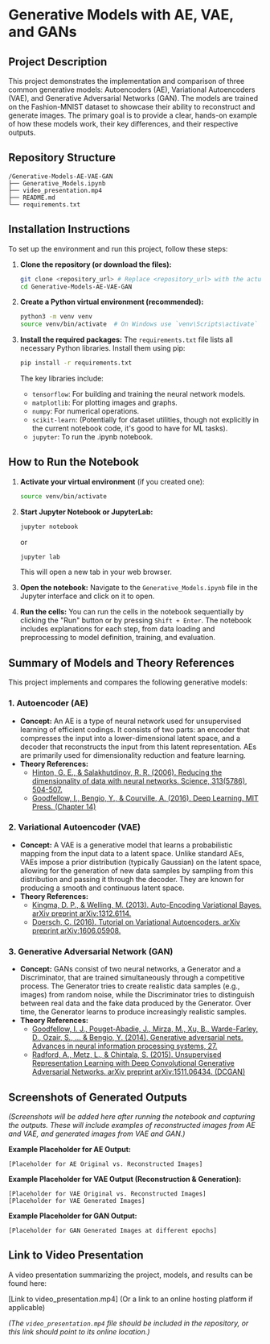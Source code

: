 # Generative Models with AE, VAE, and GANs

## Project Description
This project demonstrates the implementation and comparison of three common generative models: Autoencoders (AE), Variational Autoencoders (VAE), and Generative Adversarial Networks (GAN). The models are trained on the Fashion-MNIST dataset to showcase their ability to reconstruct and generate images. The primary goal is to provide a clear, hands-on example of how these models work, their key differences, and their respective outputs.

## Repository Structure
```
/Generative-Models-AE-VAE-GAN
├── Generative_Models.ipynb
├── video_presentation.mp4
├── README.md
└── requirements.txt
```

## Installation Instructions

To set up the environment and run this project, follow these steps:

1.  **Clone the repository (or download the files):**
    ```bash
    git clone <repository_url> # Replace <repository_url> with the actual URL once available
    cd Generative-Models-AE-VAE-GAN
    ```

2.  **Create a Python virtual environment (recommended):**
    ```bash
    python3 -m venv venv
    source venv/bin/activate  # On Windows use `venv\Scripts\activate`
    ```

3.  **Install the required packages:**
    The `requirements.txt` file lists all necessary Python libraries. Install them using pip:
    ```bash
    pip install -r requirements.txt
    ```
    The key libraries include:
    *   `tensorflow`: For building and training the neural network models.
    *   `matplotlib`: For plotting images and graphs.
    *   `numpy`: For numerical operations.
    *   `scikit-learn`: (Potentially for dataset utilities, though not explicitly in the current notebook code, it's good to have for ML tasks).
    *   `jupyter`: To run the .ipynb notebook.

## How to Run the Notebook

1.  **Activate your virtual environment** (if you created one):
    ```bash
    source venv/bin/activate
    ```

2.  **Start Jupyter Notebook or JupyterLab:**
    ```bash
    jupyter notebook
    ```
    or
    ```bash
    jupyter lab
    ```
    This will open a new tab in your web browser.

3.  **Open the notebook:**
    Navigate to the `Generative_Models.ipynb` file in the Jupyter interface and click on it to open.

4.  **Run the cells:**
    You can run the cells in the notebook sequentially by clicking the "Run" button or by pressing `Shift + Enter`.
The notebook includes explanations for each step, from data loading and preprocessing to model definition, training, and evaluation.

## Summary of Models and Theory References

This project implements and compares the following generative models:

### 1. Autoencoder (AE)
*   **Concept:** An AE is a type of neural network used for unsupervised learning of efficient codings. It consists of two parts: an encoder that compresses the input into a lower-dimensional latent space, and a decoder that reconstructs the input from this latent representation. AEs are primarily used for dimensionality reduction and feature learning.
*   **Theory References:**
    *   [Hinton, G. E., & Salakhutdinov, R. R. (2006). Reducing the dimensionality of data with neural networks. Science, 313(5786), 504-507.](https://www.science.org/doi/abs/10.1126/science.1127647)
    *   [Goodfellow, I., Bengio, Y., & Courville, A. (2016). Deep Learning. MIT Press. (Chapter 14)](https://www.deeplearningbook.org/contents/autoencoders.html)

### 2. Variational Autoencoder (VAE)
*   **Concept:** A VAE is a generative model that learns a probabilistic mapping from the input data to a latent space. Unlike standard AEs, VAEs impose a prior distribution (typically Gaussian) on the latent space, allowing for the generation of new data samples by sampling from this distribution and passing it through the decoder. They are known for producing a smooth and continuous latent space.
*   **Theory References:**
    *   [Kingma, D. P., & Welling, M. (2013). Auto-Encoding Variational Bayes. arXiv preprint arXiv:1312.6114.](https://arxiv.org/abs/1312.6114)
    *   [Doersch, C. (2016). Tutorial on Variational Autoencoders. arXiv preprint arXiv:1606.05908.](https://arxiv.org/abs/1606.05908)

### 3. Generative Adversarial Network (GAN)
*   **Concept:** GANs consist of two neural networks, a Generator and a Discriminator, that are trained simultaneously through a competitive process. The Generator tries to create realistic data samples (e.g., images) from random noise, while the Discriminator tries to distinguish between real data and the fake data produced by the Generator. Over time, the Generator learns to produce increasingly realistic samples.
*   **Theory References:**
    *   [Goodfellow, I. J., Pouget-Abadie, J., Mirza, M., Xu, B., Warde-Farley, D., Ozair, S., ... & Bengio, Y. (2014). Generative adversarial nets. Advances in neural information processing systems, 27.](https://papers.nips.cc/paper/2014/hash/5ca3e9b122f61f8f06494c97b1afccf3-Abstract.html)
    *   [Radford, A., Metz, L., & Chintala, S. (2015). Unsupervised Representation Learning with Deep Convolutional Generative Adversarial Networks. arXiv preprint arXiv:1511.06434. (DCGAN)](https://arxiv.org/abs/1511.06434)

## Screenshots of Generated Outputs

*(Screenshots will be added here after running the notebook and capturing the outputs. These will include examples of reconstructed images from AE and VAE, and generated images from VAE and GAN.)*

**Example Placeholder for AE Output:**
```
[Placeholder for AE Original vs. Reconstructed Images]
```

**Example Placeholder for VAE Output (Reconstruction & Generation):**
```
[Placeholder for VAE Original vs. Reconstructed Images]
[Placeholder for VAE Generated Images]
```

**Example Placeholder for GAN Output:**
```
[Placeholder for GAN Generated Images at different epochs]
```

## Link to Video Presentation

A video presentation summarizing the project, models, and results can be found here:

[Link to video_presentation.mp4] (Or a link to an online hosting platform if applicable)

*(The `video_presentation.mp4` file should be included in the repository, or this link should point to its online location.)*

